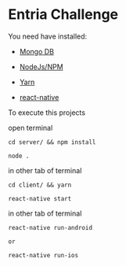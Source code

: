# Entria Challenge

You need have installed:

* [Mongo DB](https://www.mongodb.com/)

* [NodeJs/NPM](https://nodejs.org/en/)

* [Yarn](https://yarnpkg.com/)

* [react-native](https://facebook.github.io/react-native/)

To execute this projects

open terminal

    cd server/ && npm install

    node .

in other tab of terminal

    cd client/ && yarn
    
    react-native start

in other tab of terminal

    react-native run-android

    or

    react-native run-ios


